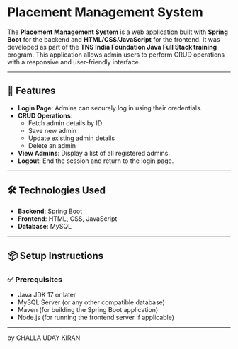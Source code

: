 # Placement Management System

The **Placement Management System** is a web application built with **Spring Boot** for the backend and **HTML/CSS/JavaScript** for the frontend. It was developed as part of the **TNS India Foundation Java Full Stack training** program. This application allows admin users to perform CRUD operations with a responsive and user-friendly interface.

---

## 🚀 Features

- **Login Page**: Admins can securely log in using their credentials.
- **CRUD Operations**:
  - Fetch admin details by ID
  - Save new admin
  - Update existing admin details
  - Delete an admin
- **View Admins**: Display a list of all registered admins.
- **Logout**: End the session and return to the login page.

---

## 🛠 Technologies Used

- **Backend**: Spring Boot
- **Frontend**: HTML, CSS, JavaScript
- **Database**: MySQL

---

## 📦 Setup Instructions

### ✅ Prerequisites

- Java JDK 17 or later
- MySQL Server (or any other compatible database)
- Maven (for building the Spring Boot application)
- Node.js (for running the frontend server if applicable)

---

by CHALLA UDAY KIRAN


